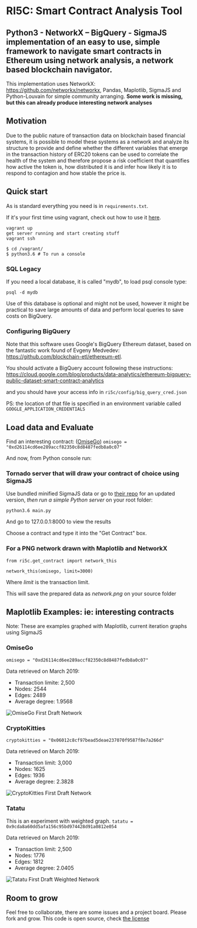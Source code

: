 
# RI5C: Smart Contract Analysis Tool
## Python3 - NetworkX – BigQuery - SigmaJS implementation of an easy to use, simple framework to navigate smart contracts in Ethereum using network analysis, a network based blockchain navigator.

This implementation uses NetworkX: https://github.com/networkx/networkx, Pandas, Maplotlib, SigmaJS and Python-Louvain for simple community arranging. **Some work is missing, but this can already produce interesting network analyses** 

## Motivation
Due to the public nature of transaction data on blockchain based financial systems, it is possible to model these systems as a network and analyze its structure to provide and define whether the different variables that emerge in the transaction history of ERC20 tokens can be used to correlate the health of the system and therefore propose a risk coefficient that quantifies how active the token is, how distributed it is and infer how likely it is to respond to contagion and how stable the price is.

## Quick start
As is standard everything you need is in ```requirements.txt```. 

If it's your first time using vagrant, check out how to use it [here](https://www.vagrantup.com/docs/installation/).
```
vagrant up
get server running and start creating stuff
vagrant ssh

$ cd /vagrant/
$ python3.6 # To run a console
```
### SQL Legacy

If you need a local database, it is called "mydb", to load psql console type:
```
psql -d mydb
```

Use of this database is optional and might not be used, however it might be practical to save large amounts of data and perform local queries to save costs on BigQuery.

### Configuring BigQuery
Note that this software uses Google's BigQuery Ethereum dataset, based on the fantastic work found of Evgeny Medvedev: https://github.com/blockchain-etl/ethereum-etl.

You should activate a BigQuery account following these instructions: https://cloud.google.com/blog/products/data-analytics/ethereum-bigquery-public-dataset-smart-contract-analytics

and you should have your access info in ```ri5c/config/big_query_cred.json```

PS: the location of that file is specified in an environment variable called ```GOOGLE_APPLICATION_CREDENTIALS```


## Load data and Evaluate
Find an interesting contract: ([OmiseGo](https://omisego.network)) ```omisego = "0xd26114cd6ee289accf82350c8d8487fedb8a0c07"```

And now, from Python console run:

### Tornado server that will draw your contract of choice using SigmaJS

Use bundled minified SigmaJS data or go to [their repo](https://github.com/jacomyal/sigma.js) for an updated version, *then run a simple Python server* on your root folder:

```python3.6 main.py```

And go to 127.0.0.1:8000 to view the results

Choose a contract and type it into the "Get Contract" box.

### For a PNG network drawn with Maplotlib and NetworkX

```from ri5c.get_contract import network_this```

```network_this(omisego, limit=3000)```

Where *limit* is the transaction limit.

This will save the prepared data as *network.png* on your source folder

## Maplotlib Examples: ie: interesting contracts

Note: These are examples graphed with Maplotlib, current iteration graphs using SigmaJS

### OmiseGo

```omisego = "0xd26114cd6ee289accf82350c8d8487fedb8a0c07"```

Data retrieved on March 2019:
- Transaction limite: 2,500
- Nodes: 2544
- Edges: 2489
- Average degree: 1.9568

![OmiseGo First Draft Network](examples/network_omisego_2500.png)

### CryptoKitties

```cryptokitties = "0x06012c8cf97bead5deae237070f9587f8e7a266d"```

Data retrieved on March 2019:
- Transaction limit:  3,000
- Nodes:  1625
- Edges:  1936
- Average degree:  2.3828

![CryptoKitties First Draft Network](examples/network_ct_3000.png)

### Tatatu

This is an experiment with weighted graph.
```tatatu = 0x9cda8a60dd5afa156c95bd974428d91a0812e054```

Data retrieved on March 2019:
- Transaction limit: 2,500
- Nodes: 1776
- Edges: 1812
- Average degree: 2.0405

![Tatatu First Draft Weighted Network](examples/network_weighted_tatatu_2500.png)

## Room to grow
Feel free to collaborate, there are some issues and a project board. Please fork and grow. This code is open source, check [the license](/LICENSE)

